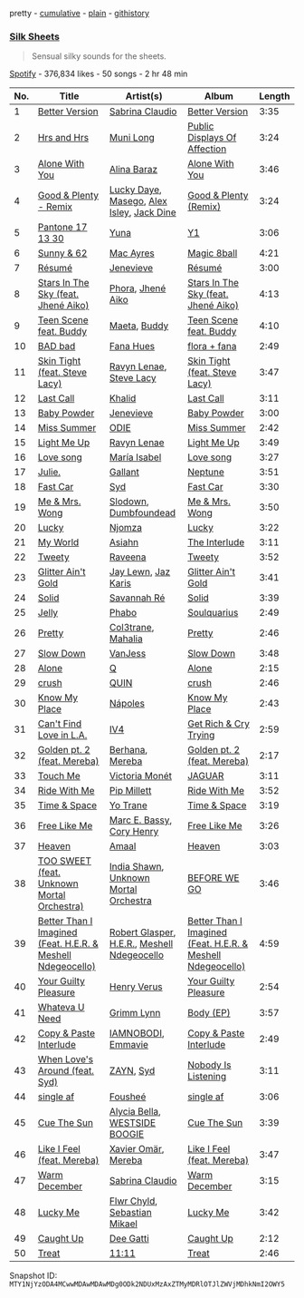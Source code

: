 pretty - [cumulative](/playlists/cumulative/37i9dQZF1DWVGy1YP1ojM5.md) - [plain](/playlists/plain/37i9dQZF1DWVGy1YP1ojM5) - [githistory](https://github.githistory.xyz/mackorone/spotify-playlist-archive/blob/main/playlists/plain/37i9dQZF1DWVGy1YP1ojM5)

### [Silk Sheets](https://open.spotify.com/playlist/37i9dQZF1DWVGy1YP1ojM5)

> Sensual silky sounds for the sheets.

[Spotify](https://open.spotify.com/user/spotify) - 376,834 likes - 50 songs - 2 hr 48 min

| No. | Title | Artist(s) | Album | Length |
|---|---|---|---|---|
| 1 | [Better Version](https://open.spotify.com/track/6OYly4TGeYQFNXrt6Qh1JA) | [Sabrina Claudio](https://open.spotify.com/artist/30DhU7BDmF4PH0JVhu8ZRg) | [Better Version](https://open.spotify.com/album/7KG6TtKMZAIPtY1T3ApyeU) | 3:35 |
| 2 | [Hrs and Hrs](https://open.spotify.com/track/3xRH6FPVtheDyNla3T1FE7) | [Muni Long](https://open.spotify.com/artist/7tjVFCxJdwT4NdrTmjyjQ6) | [Public Displays Of Affection](https://open.spotify.com/album/4gECm6iRIuekmp8r6HIko0) | 3:24 |
| 3 | [Alone With You](https://open.spotify.com/track/0jHVNBt8A9L8qEAB8XxGuB) | [Alina Baraz](https://open.spotify.com/artist/6hfwwpXqZPRC9CsKI7qtv1) | [Alone With You](https://open.spotify.com/album/310ZzmkHr5zvYyqMkNhXlm) | 3:46 |
| 4 | [Good & Plenty \- Remix](https://open.spotify.com/track/6T3Ebo7EOh8cUOyE4OhFpp) | [Lucky Daye](https://open.spotify.com/artist/5Vuvs6Py2JRU7WiFDVsI7J), [Masego](https://open.spotify.com/artist/3ycxRkcZ67ALN3GQJ57Vig), [Alex Isley](https://open.spotify.com/artist/7E2ioKxoxI2J94tUkIx6As), [Jack Dine](https://open.spotify.com/artist/2NWuUOptHRTogSZghYspAE) | [Good & Plenty \(Remix\)](https://open.spotify.com/album/3myUd2MqJKr3rfUrAf41Us) | 3:24 |
| 5 | [Pantone 17 13 30](https://open.spotify.com/track/2GeR7M97pCrWrMh8d6BlrF) | [Yuna](https://open.spotify.com/artist/3kHVioJpVxlazAAKQ64pC1) | [Y1](https://open.spotify.com/album/0xlpkNFvbonkCBiAZu0AdM) | 3:06 |
| 6 | [Sunny & 62](https://open.spotify.com/track/0DxUIAw4ZlsOOo2KPFU3Hf) | [Mac Ayres](https://open.spotify.com/artist/0fTav4sBLmYOAzKuJw0grL) | [Magic 8ball](https://open.spotify.com/album/0fjJoEGBF5hxlv862DjVx5) | 4:21 |
| 7 | [Résumé](https://open.spotify.com/track/1DRvHjFX73BH9hLUF7NgOF) | [Jenevieve](https://open.spotify.com/artist/0dUYLC7DLjeS8gIh8cz2Pq) | [Résumé](https://open.spotify.com/album/0l8zpK3kp03r6ZCb3yaW8n) | 3:00 |
| 8 | [Stars In The Sky \(feat\. Jhené Aiko\)](https://open.spotify.com/track/4gKCKkQbtejYebL9Km5cu1) | [Phora](https://open.spotify.com/artist/5XDJlfdfbGNJrOJJNxTcdq), [Jhené Aiko](https://open.spotify.com/artist/5ZS223C6JyBfXasXxrRqOk) | [Stars In The Sky \(feat\. Jhené Aiko\)](https://open.spotify.com/album/1RdBxItI4IlFJkHuoaT16y) | 4:13 |
| 9 | [Teen Scene feat\. Buddy](https://open.spotify.com/track/7rNjupJkjsc3ANGeW0RCYj) | [Maeta](https://open.spotify.com/artist/2EwyKG76iX4Pp5HhAD6SKO), [Buddy](https://open.spotify.com/artist/6PDLwWvgYNMfBRLqC1h5cJ) | [Teen Scene feat\. Buddy](https://open.spotify.com/album/3bLZlNsCcoc4Ih0FtqPvkF) | 4:10 |
| 10 | [BAD bad](https://open.spotify.com/track/6wl5IN0HxYpqPJiG9ipWHG) | [Fana Hues](https://open.spotify.com/artist/4yJHrytMK7mqtKsXVGaBNg) | [flora + fana](https://open.spotify.com/album/1FCP81Y40A1EJgRAn70Rk1) | 2:49 |
| 11 | [Skin Tight \(feat\. Steve Lacy\)](https://open.spotify.com/track/5qrPtPZ0o6pXIwdJrzASTs) | [Ravyn Lenae](https://open.spotify.com/artist/5RTLRtXjbXI2lSXc6jxlAz), [Steve Lacy](https://open.spotify.com/artist/57vWImR43h4CaDao012Ofp) | [Skin Tight \(feat\. Steve Lacy\)](https://open.spotify.com/album/26eVDoCWYUMJ42dEAlsgDe) | 3:47 |
| 12 | [Last Call](https://open.spotify.com/track/7k0wVBW3cvV6Xmb87JikIf) | [Khalid](https://open.spotify.com/artist/6LuN9FCkKOj5PcnpouEgny) | [Last Call](https://open.spotify.com/album/3ZLZkAJBG98Bg0K8xUEhIn) | 3:11 |
| 13 | [Baby Powder](https://open.spotify.com/track/7t4ihBlcMdkyUeO6W1DfYH) | [Jenevieve](https://open.spotify.com/artist/0dUYLC7DLjeS8gIh8cz2Pq) | [Baby Powder](https://open.spotify.com/album/3nqQxvxUB95Bi2UBseY1u1) | 3:00 |
| 14 | [Miss Summer](https://open.spotify.com/track/58VNpcJpI5dEKxYByCkbXc) | [ODIE](https://open.spotify.com/artist/5aMIbwZQvP2MHPMVC5zCGj) | [Miss Summer](https://open.spotify.com/album/1LAFmzdHxA73B7QzzRhMco) | 2:42 |
| 15 | [Light Me Up](https://open.spotify.com/track/0QQMJ3W0zNoHeak1NWnPDm) | [Ravyn Lenae](https://open.spotify.com/artist/5RTLRtXjbXI2lSXc6jxlAz) | [Light Me Up](https://open.spotify.com/album/7dZicvXTzIqBHXYpeeeCn2) | 3:49 |
| 16 | [Love song](https://open.spotify.com/track/12ZIJvwUlRiu8KXomPkihd) | [María Isabel](https://open.spotify.com/artist/318bGJ7GOvMhYhkNOe5kZ5) | [Love song](https://open.spotify.com/album/0tbJQJEE3eQCdhvD1WJ7PJ) | 3:27 |
| 17 | [Julie.](https://open.spotify.com/track/6ywzdDgKmTBBvJzDA91XKJ) | [Gallant](https://open.spotify.com/artist/7wFDo161xYdeaiLz3KIHoM) | [Neptune](https://open.spotify.com/album/7lWaBLQgjjq9m0NM18DAgA) | 3:51 |
| 18 | [Fast Car](https://open.spotify.com/track/18kMrxuEwLL0i4lHnlF5rK) | [Syd](https://open.spotify.com/artist/3jk39CGeaaSO3FPKNx1RUx) | [Fast Car](https://open.spotify.com/album/1sh8dsfPPlCVXVux5NgX5d) | 3:30 |
| 19 | [Me & Mrs\. Wong](https://open.spotify.com/track/0v0iiy4gktlrDWb6P0w1Xx) | [Slodown](https://open.spotify.com/artist/3bdade2XqS9F4378nhCNcl), [Dumbfoundead](https://open.spotify.com/artist/7LTShHcq1KdTrWeLvWoYed) | [Me & Mrs\. Wong](https://open.spotify.com/album/416QmA6TRGNkxjKp4i9b8b) | 3:50 |
| 20 | [Lucky](https://open.spotify.com/track/6SHuwpzmG1QRujJggCOiOP) | [Njomza](https://open.spotify.com/artist/3zOUpziwcfY2bCh4VyJ4Am) | [Lucky](https://open.spotify.com/album/1mTpH3zLPA4hiN8KUsHe0k) | 3:22 |
| 21 | [My World](https://open.spotify.com/track/5wXQFi7alwkKVf7PdYb3Co) | [Asiahn](https://open.spotify.com/artist/1mKtlPrXjWK6oIdk9cSOjs) | [The Interlude](https://open.spotify.com/album/6bZ7XNBJFwmpOdAp9xZkoX) | 3:11 |
| 22 | [Tweety](https://open.spotify.com/track/2NDMLu8ZNrAsAsPAoW5VOx) | [Raveena](https://open.spotify.com/artist/2kQnsbKnIiMahOetwlfcaS) | [Tweety](https://open.spotify.com/album/275j6uhDFzJkQZEaRcZZ0T) | 3:52 |
| 23 | [Glitter Ain't Gold](https://open.spotify.com/track/0XrKhZ9Ob6yqxpqcalNMFN) | [Jay Lewn](https://open.spotify.com/artist/3yfgNzGGBhgqdFaYE89ntD), [Jaz Karis](https://open.spotify.com/artist/4rDcfb3TEWyx0BKdzKG24I) | [Glitter Ain't Gold](https://open.spotify.com/album/2KYBKrXIlbnajS0P6UoQ2c) | 3:41 |
| 24 | [Solid](https://open.spotify.com/track/7AhEDoVzlBZT3nFxzoGqwX) | [Savannah Ré](https://open.spotify.com/artist/3qfqqDpGv4XNfa3G0EfP9s) | [Solid](https://open.spotify.com/album/2Cc42kwECFHrRY0LRFB63q) | 3:39 |
| 25 | [Jelly](https://open.spotify.com/track/2uNaZDWpXOuB9r5Wi5wTzk) | [Phabo](https://open.spotify.com/artist/5FdZDr2bMbEcnsEKRgO3rn) | [Soulquarius](https://open.spotify.com/album/762U5ToU14EyGscZC1iwzg) | 2:49 |
| 26 | [Pretty](https://open.spotify.com/track/6e4f88p8OxpqtbYywLAIbz) | [Col3trane](https://open.spotify.com/artist/4hTL3jOgvZwOqegEZTOrCc), [Mahalia](https://open.spotify.com/artist/16rCzZOMQX7P8Kmn5YKexI) | [Pretty](https://open.spotify.com/album/43kkkDmRKDwqBbP7IUyrSN) | 2:46 |
| 27 | [Slow Down](https://open.spotify.com/track/5nRm6kz4ntiBGtygxGg5Dy) | [VanJess](https://open.spotify.com/artist/0Ek89uaJyo6NfWK22awFvI) | [Slow Down](https://open.spotify.com/album/4iDt95eDvKRfuf8fsVXNzl) | 3:48 |
| 28 | [Alone](https://open.spotify.com/track/4k4mhm30I8pOn2k7O19pms) | [Q](https://open.spotify.com/artist/22vqVhfPJab5kkU9txDGX3) | [Alone](https://open.spotify.com/album/4j8ZiT9TBNTylP578zuJRn) | 2:15 |
| 29 | [crush](https://open.spotify.com/track/0RVtptlBoUcVulumTGzmZE) | [QUIN](https://open.spotify.com/artist/3sHS70DMNgPxRqx2fUNrRA) | [crush](https://open.spotify.com/album/3kjCV8Ld49hwDMidTE8mpt) | 2:46 |
| 30 | [Know My Place](https://open.spotify.com/track/04PuCEpDuWlGdBznrcK7uy) | [Nápoles](https://open.spotify.com/artist/3Dobjv7S9rOSiQMb1Jjnk1) | [Know My Place](https://open.spotify.com/album/3wp7hfHsa1HmGQJjUA9ZvL) | 2:43 |
| 31 | [Can't Find Love in L.A.](https://open.spotify.com/track/0NifoawGXlUd8kkeqPRgB2) | [IV4](https://open.spotify.com/artist/7z1y0PfVnWsyNGLUsY0EtG) | [Get Rich & Cry Trying](https://open.spotify.com/album/0TvYTAWUaXheMKBOO9jl9k) | 2:59 |
| 32 | [Golden pt\. 2 \(feat\. Mereba\)](https://open.spotify.com/track/6FwuRS7LLtemBSw18PK2fz) | [Berhana](https://open.spotify.com/artist/0WjtdWS6su0f3jrW9aqEHl), [Mereba](https://open.spotify.com/artist/294lNTPZfdqyzt8qnxmFiL) | [Golden pt\. 2 \(feat\. Mereba\)](https://open.spotify.com/album/4sivA5FISjDDuqcFZuvPsy) | 2:17 |
| 33 | [Touch Me](https://open.spotify.com/track/4U9gm9Icd8rzJoVb8siDED) | [Victoria Monét](https://open.spotify.com/artist/63XBtGSEZINSyXylZxEUbv) | [JAGUAR](https://open.spotify.com/album/6aW67R0sshdUwtbJEG2uQR) | 3:11 |
| 34 | [Ride With Me](https://open.spotify.com/track/2lwAsn4XY3SANeoL3U7F92) | [Pip Millett](https://open.spotify.com/artist/1QfEfvB62EEl4upf2ANKkR) | [Ride With Me](https://open.spotify.com/album/0NEnJxG2rs1VogwQb3Ac0R) | 3:52 |
| 35 | [Time & Space](https://open.spotify.com/track/6MOovkZjVPHVFIjBHDQFyb) | [Yo Trane](https://open.spotify.com/artist/4W49e48G0gg1pucAN6JiGH) | [Time & Space](https://open.spotify.com/album/1AtZbc5gR0HBEYinJONZA0) | 3:19 |
| 36 | [Free Like Me](https://open.spotify.com/track/0grbhFgGDSVcPeWRXehe8U) | [Marc E\. Bassy](https://open.spotify.com/artist/3tQx1LPXbsYjE9VwN1Peaa), [Cory Henry](https://open.spotify.com/artist/21SOnTj5ECwVXeBUTRcP3s) | [Free Like Me](https://open.spotify.com/album/4DQdhSH4kOwjkz8OwcCuDd) | 3:26 |
| 37 | [Heaven](https://open.spotify.com/track/5CadVyJeeehuMNhESZxvvM) | [Amaal](https://open.spotify.com/artist/785y6F5AHHafGaFaRdpMtz) | [Heaven](https://open.spotify.com/album/5eJI0nLtSgzMjrg1ENvM1G) | 3:03 |
| 38 | [TOO SWEET \(feat\. Unknown Mortal Orchestra\)](https://open.spotify.com/track/60lNUvQVzMnORIJvDEZG8Z) | [India Shawn](https://open.spotify.com/artist/7g0SC4F149FUX5rKFuSpqL), [Unknown Mortal Orchestra](https://open.spotify.com/artist/1LeVJ5GPeYDOVUjxx1y7Rp) | [BEFORE WE GO](https://open.spotify.com/album/1MnOpmiIDEfloQektuOGkr) | 3:46 |
| 39 | [Better Than I Imagined \(Feat\. H.E.R\. & Meshell Ndegeocello\)](https://open.spotify.com/track/04vYVsWbhkQaTLx2kgVNks) | [Robert Glasper](https://open.spotify.com/artist/5cM1PvItlR21WUyBnsdMcn), [H.E.R.](https://open.spotify.com/artist/3Y7RZ31TRPVadSFVy1o8os), [Meshell Ndegeocello](https://open.spotify.com/artist/0uZRjholJ0fVC2J9EvnYnj) | [Better Than I Imagined \(Feat\. H.E.R\. & Meshell Ndegeocello\)](https://open.spotify.com/album/2AS4H3CIUtrIzrK1UbsvWW) | 4:59 |
| 40 | [Your Guilty Pleasure](https://open.spotify.com/track/1FlH4OcYNclGCb2nIvKmld) | [Henry Verus](https://open.spotify.com/artist/6H79VfD8FjtzQHYdVwZ3I4) | [Your Guilty Pleasure](https://open.spotify.com/album/3x0OjWQt4BhiLZewP0NRkG) | 2:54 |
| 41 | [Whateva U Need](https://open.spotify.com/track/0gvHiQLsM6Uj7M39Hpfcec) | [Grimm Lynn](https://open.spotify.com/artist/0JkfcKhoGCGKSBxSRGaRDh) | [Body \(EP\)](https://open.spotify.com/album/0EeLytWRO33IvucFEilT2p) | 3:57 |
| 42 | [Copy & Paste Interlude](https://open.spotify.com/track/4Pq1hdbm1GrjBeh46BqFjO) | [IAMNOBODI](https://open.spotify.com/artist/2DLlb2Se6eF0mMTYffyAcn), [Emmavie](https://open.spotify.com/artist/30SZetOBMEael27tboxz7f) | [Copy & Paste Interlude](https://open.spotify.com/album/40WuuDpNMKy5GB2CUQO2Xx) | 2:49 |
| 43 | [When Love's Around \(feat\. Syd\)](https://open.spotify.com/track/4iC9bQomdbH5YPYi4HrECX) | [ZAYN](https://open.spotify.com/artist/5ZsFI1h6hIdQRw2ti0hz81), [Syd](https://open.spotify.com/artist/3jk39CGeaaSO3FPKNx1RUx) | [Nobody Is Listening](https://open.spotify.com/album/3uMWm5YRiYJFoqji7wYKsR) | 3:11 |
| 44 | [single af](https://open.spotify.com/track/3LcFNj04sHJson5SIrRPAe) | [Fousheé](https://open.spotify.com/artist/6trIghKwHRUyxwvm66HLHH) | [single af](https://open.spotify.com/album/0NVib4XqpW1Yx4nOtbCDyh) | 3:06 |
| 45 | [Cue The Sun](https://open.spotify.com/track/2kbCOX5ZVUZkRINKJaYEEt) | [Alycia Bella](https://open.spotify.com/artist/6IgJ28Foee3kRGXzuWicDx), [WESTSIDE BOOGIE](https://open.spotify.com/artist/5usbqiU7sjvszjWecANDL6) | [Cue The Sun](https://open.spotify.com/album/5uHcS5Mo2UldodDud5tU2L) | 3:39 |
| 46 | [Like I Feel \(feat\. Mereba\)](https://open.spotify.com/track/64V55m8zSkracnZ6mYpjK0) | [Xavier Omär](https://open.spotify.com/artist/3UjPnt2nRmw10N58bBeNOg), [Mereba](https://open.spotify.com/artist/294lNTPZfdqyzt8qnxmFiL) | [Like I Feel \(feat\. Mereba\)](https://open.spotify.com/album/0lwbJqkYbNedGKrLoqOhfN) | 3:47 |
| 47 | [Warm December](https://open.spotify.com/track/1xLBOnBn16AXmvDZ2WOTOw) | [Sabrina Claudio](https://open.spotify.com/artist/30DhU7BDmF4PH0JVhu8ZRg) | [Warm December](https://open.spotify.com/album/1IudCFPdNr3NcTkfXLLcVx) | 3:15 |
| 48 | [Lucky Me](https://open.spotify.com/track/0Ztok1tyr8YbgTi6iUJM9X) | [Flwr Chyld](https://open.spotify.com/artist/33luNNaeHIJ5KfjW56aleZ), [Sebastian Mikael](https://open.spotify.com/artist/4hknFHNFp3UMm2Rbc6Ansf) | [Lucky Me](https://open.spotify.com/album/34Kos9rX5MrGc0MXDnOZ2K) | 3:42 |
| 49 | [Caught Up](https://open.spotify.com/track/2Bm2pjLh2wlYwZ4nrcY6wU) | [Dee Gatti](https://open.spotify.com/artist/7w8xMJxmzaZeeHRV8eToLT) | [Caught Up](https://open.spotify.com/album/2h8lT0Ffh2eHz87LXY40v2) | 2:12 |
| 50 | [Treat](https://open.spotify.com/track/0BKjosTqxAhWzOUfpwI1X0) | [11:11](https://open.spotify.com/artist/5gsyao2Qm21EKylbVIuRQ3) | [Treat](https://open.spotify.com/album/6m55tntKWRAoiBMzoirZ5s) | 2:46 |

Snapshot ID: `MTY1NjYzODA4MCwwMDAwMDAwMDg0ODk2NDUxMzAxZTMyMDRlOTJlZWVjMDhkNmI2OWY5`
